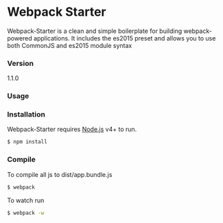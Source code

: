 # Webpack Starter

Webpack-Starter is a clean and simple boilerplate for building webpack-powered applications. It includes the es2015 preset and allows you to use both CommonJS and es2015 module syntax

### Version
1.1.0

### Usage


### Installation

Webpack-Starter requires [Node.js](https://nodejs.org/) v4+ to run.

```sh
$ npm install
```

### Compile
To compile all js to dist/app.bundle.js

```sh
$ webpack
```
To watch run
```sh
$ webpack -w
```